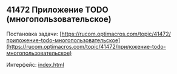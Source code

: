 ## 41472 Приложение TODO (многопользовательское)

Постановка задачи: 
[https://rucom.optimacros.com/topic/41472/приложение-todo-многопользовательское](https://rucom.optimacros.com/topic/41472/приложение-todo-многопользовательское)

Интерфейс:
[index.html](https://am11.optimacros.com/app/7fc4e048-f525-4b5e-8fa1-b9501336697c/index.html)